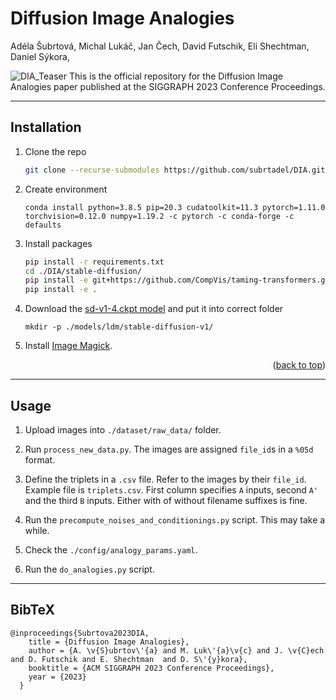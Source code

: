 # Diffusion Image Analogies
<div>
<a src ="https://cmp.felk.cvut.cz/~subrtade/">Adéla Šubrtová</a>,
<a src ="https://research.adobe.com/person/michal-lukac/">Michal Lukáč</a>,  
<a src ="https://cmp.felk.cvut.cz/~cechj/">Jan Čech</a>,  
David Futschik,  
<a src ="https://research.adobe.com/person/eli-shechtman/">Eli Shechtman</a>,  
<a src ="https://dcgi.fel.cvut.cz/home/sykorad/">Daniel Sýkora</a>,  
</div>

![DIA_Teaser](https://github.com/subrtadel/DIA/assets/129282989/5f11b34d-9f49-47a2-b90d-60ee36ebc3bc)
This is the official repository for the Diffusion Image Analogies paper published at the SIGGRAPH 2023 Conference Proceedings.

***

## Installation

1. Clone the repo
   ```sh
   git clone --recurse-submodules https://github.com/subrtadel/DIA.git
   ```
2. Create environment 
    ```
    conda install python=3.8.5 pip=20.3 cudatoolkit=11.3 pytorch=1.11.0 torchvision=0.12.0 numpy=1.19.2 -c pytorch -c conda-forge -c defaults
    ```
3. Install packages
   ```sh
   pip install -r requirements.txt
   cd ./DIA/stable-diffusion/
   pip install -e git+https://github.com/CompVis/taming-transformers.git@master#egg=taming-transformers
   pip install -e .
   ```
4. Download the [sd-v1-4.ckpt model](https://huggingface.co/CompVis/stable-diffusion-v-1-4-original) and put it into correct folder
    ```
    mkdir -p ./models/ldm/stable-diffusion-v1/

    ```
5. Install [Image Magick](https://imagemagick.org).

<p align="right">(<a href="#readme-top">back to top</a>)</p>

***


## Usage

1. Upload images into `./dataset/raw_data/` folder.

2. Run `process_new_data.py`. The images are assigned `file_id`s in a `%05d` format.

3. Define the triplets in a `.csv` file. Refer to the images by their `file_id`. 
    Example file is `triplets.csv`. First column specifies `A` inputs, second `A'` and the third `B` inputs. Either with of without filename suffixes is fine.

4. Run the `precompute_noises_and_conditionings.py` script. This may take a while.
5. Check the `./config/analogy_params.yaml`.
6. Run the `do_analogies.py` script.



***

## BibTeX

    @inproceedings{Subrtova2023DIA,
        title = {Diffusion Image Analogies},
        author = {A. \v{S}ubrtov\'{a} and M. Luk\'{a}\v{c} and J. \v{C}ech and D. Futschik and E. Shechtman  and D. S\'{y}kora},
        booktitle = {ACM SIGGRAPH 2023 Conference Proceedings},
        year = {2023}
      }